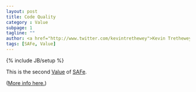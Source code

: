 ```yaml
---
layout: post
title: Code Quality
category : Value
subpage: 1
tagline: ""
author: <a href="http://www.twitter.com/kevintrethewey">Kevin Trethewey</a>
tags: [SAFe, Value]
---
```

{% include JB/setup %}

This is the second [Value](/values.html) of [SAFe](/archetype/SAFe).

([More info here.](http://scaledagileframework.com/safe-core-values/))